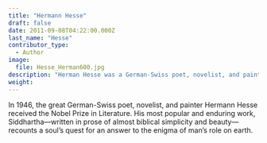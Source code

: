 ```yaml
---
title: "Hermann Hesse"
draft: false
date: 2011-09-08T04:22:00.000Z
last_name: "Hesse"
contributor_type:
  - Author
image:
  file: Hesse_Herman600.jpg
description: "Herman Hesse was a German-Swiss poet, novelist, and painter who received the 1946 Nobel Prize in Literature."
weight:
---
```


In 1946, the great German-Swiss poet, novelist, and painter Hermann Hesse received the Nobel Prize in Literature. His most popular and enduring work, Siddhartha—written in prose of almost biblical simplicity and beauty—recounts a soul’s quest for an answer to the enigma of man’s role on earth.

